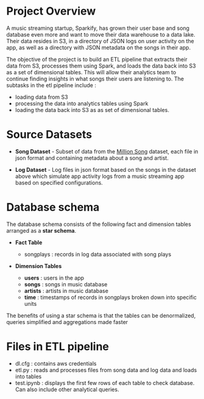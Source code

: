# Project Overview

A music streaming startup, Sparkify, has grown their user base and song database even more and want to move their data warehouse to a 
data lake. Their data resides in S3, in a directory of JSON logs on user activity on the app, as well as a directory with JSON metadata 
on the songs in their app.

The objective of the project is to build an ETL pipeline that extracts their data from S3, processes them using Spark, 
and loads the data back into S3 as a set of dimensional tables. This will allow their analytics team to continue finding insights in
what songs their users are listening to. The subtasks in the etl pipeline include :

- loading data from S3
- processing the data into analytics tables using Spark
- loading the data back into S3 as as set of dimensional tables.

# Source Datasets

- **Song Dataset** - Subset of data from the [Million Song](https://labrosa.ee.columbia.edu/millionsong/) dataset, each file in json
format and containing metadata about a song and artist.

- **Log Dataset** - Log files in json format based on the songs in the dataset above which simulate app activity logs from a music 
streaming app based on specified configurations.

# Database schema 

The database schema consists of the following fact and dimension tables arranged as a **star schema**. 

- **Fact Table**
  - songplays : records in log data associated with song plays
 
- **Dimension Tables**
  - **users** : users in the app
  - **songs** : songs in music database
  - **artists** : artists in music database
  - **time** : timestamps of records in songplays broken down into specific units

The benefits of using a star schema is that the tables can be denormalized, queries simplified and aggregations made faster

# Files in ETL pipeline

- dl.cfg : contains aws credentials
- etl.py : reads and processes files from song  data and log data and loads into tables
- test.ipynb :  displays the first few rows of each table to check database. Can also include other analytical queries.
